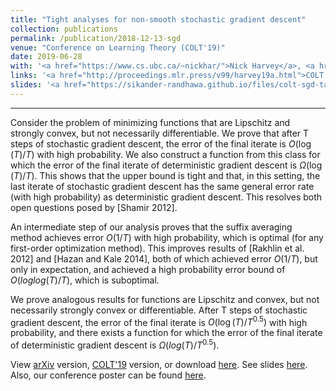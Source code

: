 ```yaml
---
title: "Tight analyses for non-smooth stochastic gradient descent"
collection: publications
permalink: /publication/2018-12-13-sgd
venue: "Conference on Learning Theory (COLT'19)"
date: 2019-06-28
with: '<a href="https://www.cs.ubc.ca/~nickhar/">Nick Harvey</a>, <a href="https://www.cs.ubc.ca/~cvliaw">Chris Liaw</a>, and <a href="https://www.yanivplan.com">Yaniv Plan</a>'
links: '<a href="http://proceedings.mlr.press/v99/harvey19a.html">COLT'19</a>,<a href="https://arxiv.org/abs/1812.05217">arXiv</a>, <a href="http://sikander-randhawa.github.io/files/sgd.pdf">pdf</a>'
slides: '<a href="https://sikander-randhawa.github.io/files/colt-sgd-talk-2019.pptm)">slides</a>'
---
```


---

Consider the problem of minimizing functions that are Lipschitz and strongly convex, but not necessarily differentiable. We prove that after T steps of stochastic gradient descent, the error of the final iterate is $O(\log(T)/T)$ with high probability. We also construct a function from this class for which the error of the final iterate of deterministic gradient descent is $\Omega(\log(T)/T)$. This shows that the upper bound is tight and that, in this setting, the last iterate of stochastic gradient descent has the same general error rate (with high probability) as deterministic gradient descent. This resolves both open questions posed by [Shamir 2012].

An intermediate step of our analysis proves that the suffix averaging method achieves error $O(1/T)$ with high probability, which is optimal (for any first-order optimization method). This improves results of [Rakhlin et al. 2012] and [Hazan and Kale 2014], both of which achieved error $O(1/T)$, but only in expectation, and achieved a high probability error bound of $O(log log(T)/T)$, which is suboptimal.

We prove analogous results for functions are Lipschitz and convex, but not necessarily strongly convex or differentiable. After T steps of stochastic gradient descent, the error of the final iterate is $O(\log(T)/T^{0.5})$ with high probability, and there exists a function for which the error of the final iterate of deterministic gradient descent is $\Omega(log(T)/T^{0.5})$.

View [arXiv](https://arxiv.org/abs/1812.05217) version, [COLT'19](http://proceedings.mlr.press/v99/harvey19a.html) version, or download [here](http://sikander-randhawa.github.io/files/sgd.pdf). See slides [here](https://sikander-randhawa.github.io/talks/colt-sgd-talk-2019). Also, our conference poster can be found [here](http://sikander-randhawa.github.io/files/colt-sgd-poster.pdf).

